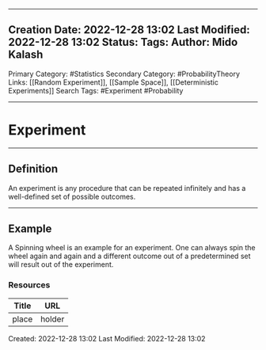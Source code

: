 
---
Creation Date: 2022-12-28 13:02
Last Modified: 2022-12-28 13:02
Status:
Tags: 
Author: Mido Kalash
---

Primary Category: #Statistics 
Secondary Category: #ProbabilityTheory 
Links: [[Random Experiment]], [[Sample Space]], [[Deterministic Experiments]]
Search Tags: #Experiment #Probability 

---
# Experiment

---
## Definition

An experiment is any procedure that can be repeated infinitely and has a well-defined set of possible outcomes.

---
## Example

A Spinning wheel is an example for an experiment. One can always spin the wheel again and again and a different outcome out of a predetermined set will result out of the experiment.



### Resources

| **Title** | **URL** |
| ----- | ---- |
| place | holder |



Created: 2022-12-28 13:02
Last Modified: 2022-12-28 13:02